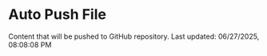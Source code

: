 # Auto Push File

Content that will be pushed to GitHub repository.
Last updated: 06/27/2025, 08:08:08 PM